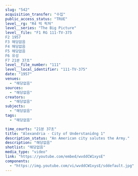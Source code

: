 ```yaml
---
slug: "542"
acquisition_transfer: "수집"
public_access_status: "TRUE"
level__rg: "R4 빅 픽쳐"
level__series: "The Big Picture"
level__file: "F1 RG 111-TV-375
F2 1957
F3 해당없음
F4 해당없음
F5 해당없음
F6 유성
F7 21분 37초"
level__file_number: "111"
level__local_identifier: "111-TV-375"
date: "1957"
venues: 
  - "해당없음"
sources: 
  - "해당없음"
creators: 
  - "해당없음"
subjects: 
  - "해당없음"
tags: 
  - "해당없음"

time_courts: "21분 37초"
title: "Alexandria - City of Understanidng 1"
description_status: "An American city salutes the Army."
description: "해당없음"
shotlist: "해당없음"
media_type: "video"
link: "https://youtube.com/embed/wvddCW1xysE"
components: 
  - "https://img.youtube.com/vi/wvddCW1xysE/sddefault.jpg"
---
```

